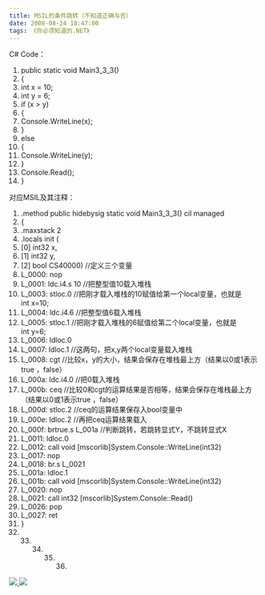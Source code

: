 ```yaml
---
title: MSIL的条件跳转（不知道正确与否）
date: 2008-08-24 18:47:00
tags: 《你必须知道的.NET》
---
```

C# Code：

  1. public  static  void  Main3_3_3() 
  2. { 
  3. int  x = 10; 
  4. int  y = 6; 
  5. if  (x > y) 
  6. { 
  7. Console.WriteLine(x); 
  8. } 
  9. else 
  10. { 
  11. Console.WriteLine(y); 
  12. } 
  13. Console.Read(); 
  14. } 

对应MSIL及其注释：

  1. .method  public  hidebysig  static  void  Main3_3_3() cil managed 
  2. { 
  3. .maxstack 2 
  4. .locals init ( 
  5. [0] int32 x, 
  6. [1] int32 y, 
  7. [2]  bool  CS$4$0000)  //定义三个变量 
  8. L_0000: nop 
  9. L_0001: ldc.i4.s 10  //把整型值10载入堆栈 
  10. L_0003: stloc.0  //把刚才载入堆栈的10赋值给第一个local变量，也就是int x=10; 
  11. L_0004: ldc.i4.6  //把整型值6载入堆栈 
  12. L_0005: stloc.1  //把刚才载入堆栈的6赋值给第二个local变量，也就是int y=6; 
  13. L_0006: ldloc.0 
  14. L_0007: ldloc.1  //这两句，把x,y两个local变量载入堆栈 
  15. L_0008: cgt  //比较x，y的大小，结果会保存在堆栈最上方（结果以0或1表示true ，false） 
  16. L_000a: ldc.i4.0  //把0载入堆栈 
  17. L_000b: ceq  //比较0和cgt的运算结果是否相等，结果会保存在堆栈最上方（结果以0或1表示true ，false） 
  18. L_000d: stloc.2  //ceq的运算结果保存入bool变量中 
  19. L_000e: ldloc.2  //再把ceq运算结果载入 
  20. L_000f: brtrue.s L_001a  //判断跳转，若跳转显式Y，不跳转显式X 
  21. L_0011: ldloc.0 
  22. L_0012: call  void  [mscorlib]System.Console::WriteLine(int32) 
  23. L_0017: nop 
  24. L_0018: br.s L_0021 
  25. L_001a: ldloc.1 
  26. L_001b: call  void  [mscorlib]System.Console::WriteLine(int32) 
  27. L_0020: nop 
  28. L_0021: call int32 [mscorlib]System.Console::Read() 
  29. L_0026: pop 
  30. L_0027: ret 
  31. } 
  32.   33.   34.   35.   36. 

[ ![](https://profile.csdnimg.cn/5/2/5/3_cuipengfei1)
![](https://g.csdnimg.cn/static/user-reg-year/1x/11.png)
](https://blog.csdn.net/cuipengfei1)





